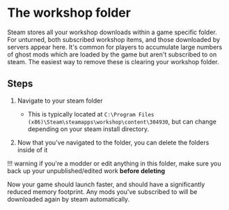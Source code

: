 # The workshop folder

Steam stores all your workshop downloads within a game specific folder. For unturned, both subscribed workshop items, and those downloaded by servers appear here. It's common for players to accumulate large numbers of ghost mods which are loaded by the game but aren't subscribed to on steam. The easiest way to remove these is clearing your workshop folder.

## Steps

1. Navigate to your steam folder

    * This is typically located at `C:\Program Files (x86)\Steam\steamapps\workshop\content\304930`, but can change depending on your steam install directory.

2. Now that you've navigated to the folder, you can delete the folders inside of it

!!! warning
    if you're a modder or edit anything in this folder, make sure you back up your unpublished/edited work **before deleting**

Now your game should launch faster, and should have a significantly reduced memory footprint. Any mods you've subscribed to will be downloaded again by steam automatically.
